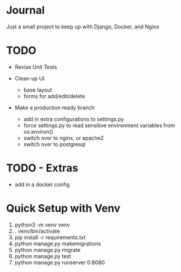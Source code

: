 # Journal
Just a small project to keep up with Django, Docker, and Nginx

# TODO
- Revise Unit Tests
- Clean-up UI
  - base layout
  - forms for add/edit/delete

- Make a production ready branch
  - add in extra configurations to settings.py
  - force settings.py to read sensitive environment variables from os.environ()
  - switch over to nginx, or apache2
  - switch over to postgresql

# TODO - Extras
- add in a docker config
  

# Quick Setup with Venv
1. python3 -m venv venv
2. . venv/bin/activate
3. pip install -r requirements.txt
4. python manage.py makemigrations
5. python manage.py migrate
6. python manage.py test
7. python manage.py runserver 0:8080

